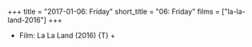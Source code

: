 +++
title = "2017-01-06: Friday"
short_title = "06: Friday"
films = ["la-la-land-2016"]
+++


* Film: La La Land (2016) {T} +
